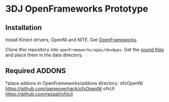 
3DJ OpenFrameworks Prototype
============================

Installation
------------
Install Kinect drivers, OpenNI and NITE. Get [OpenFrameworks](https://github.com/openframeworks/openFrameworks).

Clone this repository into `openFrameworks/apps/devApps`. Get the [sound files](http://dl.dropbox.com/u/7633297/3dj_sound_files.tgz) and place them in the data directory.

Required ADDONS
-----------
*place addons in OpenFrameworks/addons directory:
ofxOpenNI https://github.com/gameoverhack/ofxOpenNI
ofxUI  https://github.com/rezaali/ofxUI

